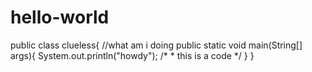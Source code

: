 # hello-world

public class clueless{
  //what am i doing
  public static void main(String[] args){
    System.out.println("howdy");
    /*
    * this is a code
    */
  }
}
